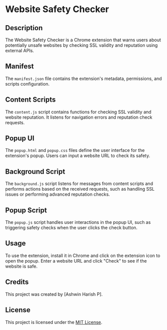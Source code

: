 # Website Safety Checker

## Description

The Website Safety Checker is a Chrome extension that warns users about potentially unsafe websites by checking SSL validity and reputation using external APIs.

## Manifest

The `manifest.json` file contains the extension's metadata, permissions, and scripts configuration.

## Content Scripts

The `content.js` script contains functions for checking SSL validity and website reputation. It listens for navigation errors and reputation check requests.

## Popup UI

The `popup.html` and `popup.css` files define the user interface for the extension's popup. Users can input a website URL to check its safety.

## Background Script

The `background.js` script listens for messages from content scripts and performs actions based on the received requests, such as handling SSL issues or performing advanced reputation checks.

## Popup Script

The `popup.js` script handles user interactions in the popup UI, such as triggering safety checks when the user clicks the check button.

## Usage

To use the extension, install it in Chrome and click on the extension icon to open the popup. Enter a website URL and click "Check" to see if the website is safe.

## Credits

This project was created by [Ashwin Harish P].

## License

This project is licensed under the [MIT License](https://github.com/AshwinHarishP/Cybersecurity-Projects/blob/976cd6faa6e7f8b9de6fab7063a720a5f5151182/LICENSE).

